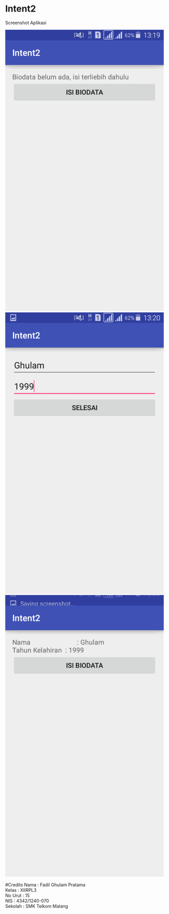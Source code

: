 # Intent2

Screenshot Aplikasi

![1](https://github.com/fadilnoob/Intent2/blob/master/Intent2.png)
![2](https://github.com/fadilnoob/Intent2/blob/master/Intent21.png)
![3](https://github.com/fadilnoob/Intent2/blob/master/Intent22.png)

#Credits
Nama : Fadil Ghulam Pratama <br />
  Kelas : XIIRPL3 <br />
  No Urut : 15 <br />
  NIS : 4342/1240-070 <br />
  Sekolah : SMK Telkom Malang <br />
